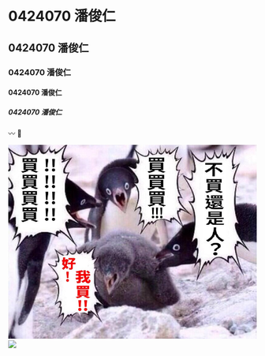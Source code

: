 # 0424070 潘俊仁
## 0424070 潘俊仁
### 0424070 潘俊仁
#### 0424070 潘俊仁
##### 0424070 潘俊仁
:wavy_dash:
:fish_cake:

![](CphH3zn.JPG)
![](https://www.youtube.com/watch?v=5-sfG8BV8wU)
